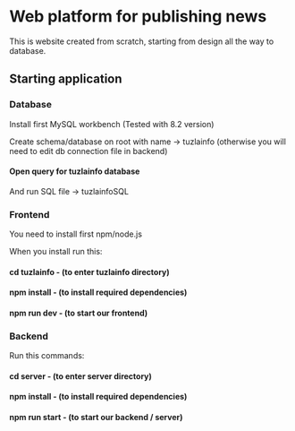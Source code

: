 
# Web platform for publishing news

This is website created from scratch, starting from design all the way to database.

## Starting application

### Database

Install first MySQL workbench (Tested with 8.2 version)

Create schema/database on root with name -> tuzlainfo (otherwise you will need to edit db connection file in backend)

#### Open query for tuzlainfo database

And run SQL file -> tuzlainfoSQL

### Frontend

You need to install first npm/node.js

When you install run this:

#### cd tuzlainfo - (to enter tuzlainfo directory)

#### npm install - (to install required dependencies)

#### npm run dev - (to start our frontend)

### Backend

Run this commands:

#### cd server - (to enter server directory)
#### npm install - (to install required dependencies)
#### npm run start - (to start our backend / server)



